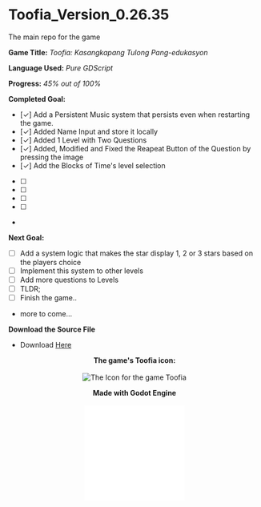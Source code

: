 # Toofia_Version_0.26.35
 The main repo for the game

**Game Title:** *Toofia: Kasangkapang Tulong Pang-edukasyon*

**Language Used:** *Pure GDScript*

**Progress:** *45% out of 100%*

**Completed Goal:**
- [✓] Add a Persistent Music system that persists even when restarting the game.
- [✓] Added Name Input and store it locally
- [✓] Added 1 Level with Two Questions
- [✓] Added, Modified and Fixed the Reapeat Button of the Question by pressing the image
- [✓] Add the Blocks of Time's level selection
- [  ] 
- [  ]
- [  ]
- [  ]
- 
**Next Goal:**
- [  ] Add a system logic that makes the star display 1, 2 or 3 stars based on the players choice
- [  ] Implement this system to other levels
- [  ] Add more questions to Levels
- [  ] TLDR;
- [  ] Finish the game..
- more to come...

 

**Download the Source File**
- Download [Here](https://github.com/Moggle-Khraum/Toofia_Version_0.26.35/archive/refs/heads/main.zip)


<p align="center">
    <b> The game's Toofia icon:</b><br>
    <br>
    <img width="200" src="Assets/Icons/win7icon.ico" alt="The Icon for the game Toofia" title="Toofia Icon">
</p>

<p align="center">
    <b>Made with Godot Engine</b><br>
    <br>
    <img width="200" src="Assets/Images/logo_godot.png" alt="Godot Engine Logo" title="Godot Engine">

    
